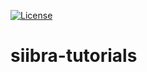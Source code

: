 [![License](https://img.shields.io/badge/License-Apache%202.0-blue.svg)](https://opensource.org/licenses/Apache-2.0)

# siibra-tutorials
